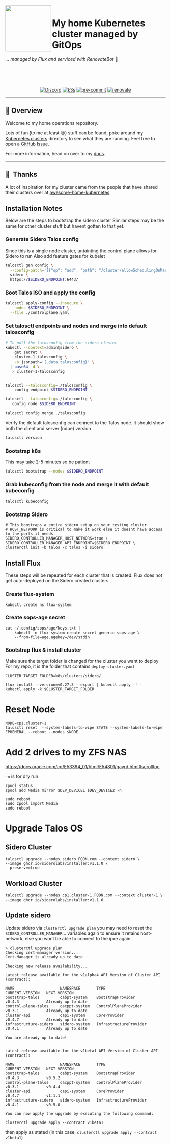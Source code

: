 <!-- markdownlint-disable MD041 -->
<img src="https://camo.githubusercontent.com/5b298bf6b0596795602bd771c5bddbb963e83e0f/68747470733a2f2f692e696d6775722e636f6d2f7031527a586a512e706e67" align="left" width="144px" height="144px"/>

# My home Kubernetes cluster managed by GitOps

_... managed by Flux and serviced with RenovateBot_ :robot:

<br/>
<br/>
<br/>

<div align="center">

[![Discord](https://img.shields.io/discord/673534664354430999?style=for-the-badge&label=discord&logo=discord&logoColor=white&color=teal)](https://discord.gg/sTMX7Vh)
[![k3s](https://img.shields.io/badge/k3s-v1.21.3-blue?style=for-the-badge&logo=kubernetes&logoColor=white)](https://k3s.io/)
[![pre-commit](https://img.shields.io/badge/pre--commit-enabled?logo=pre-commit&logoColor=white&style=for-the-badge&color=brightgreen)](https://github.com/pre-commit/pre-commit)
[![renovate](https://img.shields.io/badge/renovate-enabled?style=for-the-badge&logo=renovatebot&logoColor=white&color=brightgreen)](https://github.com/renovatebot/renovate)

</div>

---

## :wave: Overview

Welcome to my home operations repository.

Lots of fun (to me at least :wink:) stuff can be found, poke around my [Kubernetes clusters](./k8s/clusters/) directory to see what they are running. Feel free to open a [GitHub Issue](https://github.com/dcplaya/home-ops/issues/new).

For more information, head on over to my [docs](https://dcplaya.github.io/home-ops/).

---

## :handshake:&nbsp; Thanks

A lot of inspiration for my cluster came from the people that have shared their clusters over at [awesome-home-kubernetes](https://github.com/k8s-at-home/awesome-home-kubernetes)

## Installation Notes

Below are the steps to bootstrap the sidero cluster
Similar steps may be the same for other cluster stuff but havent gotten to that yet.

### Generate Sidero Talos config

Since this is a single node cluster, untainting the control plane allows for Sidero to run
Also add feature gates for kubelet

``` bash
talosctl gen config \
  --config-patch='[{"op": "add", "path": "/cluster/allowSchedulingOnMasters", "value": true},{"op": "add", "path": "/machine/kubelet/extraArgs", "value": { "feature-gates": "GracefulNodeShutdown=true,MixedProtocolLBService=true,EphemeralContainers=true" } }]' \
  sidero \
  https://$SIDERO_ENDPOINT:6443/
```

### Boot Talos ISO and apply the config

``` bash
talosctl apply-config --insecure \
  --nodes $SIDERO_ENDPOINT \
  --file ./controlplane.yaml
```

### Set talosctl endpoints and nodes and merge into default talosconfig

``` bash
# To pull the talosconfig from the sidero cluster
kubectl --context=admin@sidero \
    get secret \
    cluster-1-talosconfig \
    -o jsonpath='{.data.talosconfig}' \
  | base64 -d \
   > cluster-1-talosconfig


talosctl --talosconfig=./talosconfig \
    config endpoint $SIDERO_ENDPOINT

talosctl --talosconfig=./talosconfig \
   config node $SIDERO_ENDPOINT

talosctl config merge ./talosconfig
```

Verify the default talosconfig can connect to the Talos node. It should show both the client and server (ndoe) version
``` bash
talosctl version
```

### Bootstrap k8s
This may take 2-5 minutes so be patient

``` bash
talosctl bootstrap --nodes $SIDERO_ENDPOINT
```

### Grab kubeconfig from the node and merge it with default kubeconfig

``` bash
talosctl kubeconfig
```

### Bootstrap Sidero

```
# This boostraps a entire sidero setup on your testing cluster.
# HOST_NETWORK is critical to make it work else it doesnt have access to the ports it needs
SIDERO_CONTROLLER_MANAGER_HOST_NETWORK=true \
SIDERO_CONTROLLER_MANAGER_API_ENDPOINT=$SIDERO_ENDPOINT \
clusterctl init -b talos -c talos -i sidero
```

## Install Flux

These steps will be repeated for each cluster that is created.
Flux does not get auto-deployed on the Sidero created clusters

### Create flux-system

```
kubectl create ns flux-system
```


### Create sops-age secret
```
cat ~/.config/sops/age/keys.txt |
    kubectl -n flux-system create secret generic sops-age \
    --from-file=age.agekey=/dev/stdin
```


### Bootstrap flux & install cluster
Make sure the target folder is changed for the cluster you want to deploy
For my repo, it is the folder that contains `deploy-cluster.yaml`
```
CLUSTER_TARGET_FOLDER=k8s/clusters/sidero/

flux install --version=v0.27.3 --export | kubectl apply -f -
kubectl apply -k $CLUSTER_TARGET_FOLDER
```

# Reset Node

```
NODE=cp1.cluster-1
talosctl reset  --system-labels-to-wipe STATE --system-labels-to-wipe EPHEMERAL --reboot --nodes $NODE 
```


# Add 2 drives to my ZFS NAS

https://docs.oracle.com/cd/E53394_01/html/E54801/gayrd.html#scrolltoc

`-n` is for dry run

```
zpool status
zpool add Media mirror $DEV_DEVICE1 $DEV_DEVICE2 -n

sudo reboot
sudo zpool import Media
sudo reboot
```

# Upgrade Talos OS

## Sidero Cluster

```
talosctl upgrade --nodes sidero.FQDN.com --context sidero \
--image ghcr.io/siderolabs/installer:v1.1.0 \
--preserve=true
```
## Workload Cluster

```
talosctl upgrade --nodes cp1.cluster-1.FQDN.com --context cluster-1 \
--image ghcr.io/siderolabs/installer:v1.1.0
```

## Update sidero

Update sidero via `clusterctl upgrade plan` 
you may need to reset the `SIDERO_CONTROLLER_MANAGER`... variables again to ensure it retains host-network, else you wont be able to connect to the ipxe again.

```
> clusterctl upgrade plan
Checking cert-manager version...
Cert-Manager is already up to date

Checking new release availability...

Latest release available for the v1alpha4 API Version of Cluster API (contract):

NAME                    NAMESPACE       TYPE                     CURRENT VERSION   NEXT VERSION
bootstrap-talos         cabpt-system    BootstrapProvider        v0.4.3            Already up to date
control-plane-talos     cacppt-system   ControlPlaneProvider     v0.3.1            Already up to date
cluster-api             capi-system     CoreProvider             v0.4.7            Already up to date
infrastructure-sidero   sidero-system   InfrastructureProvider   v0.4.1            Already up to date

You are already up to date!


Latest release available for the v1beta1 API Version of Cluster API (contract):

NAME                    NAMESPACE       TYPE                     CURRENT VERSION   NEXT VERSION
bootstrap-talos         cabpt-system    BootstrapProvider        v0.4.3            v0.5.2
control-plane-talos     cacppt-system   ControlPlaneProvider     v0.3.1            v0.4.4
cluster-api             capi-system     CoreProvider             v0.4.7            v1.1.1
infrastructure-sidero   sidero-system   InfrastructureProvider   v0.4.1            v0.5.0

You can now apply the upgrade by executing the following command:

clusterctl upgrade apply --contract v1beta1
```

then apply as stated (in this case, `clusterctl upgrade apply --contract v1beta1`)